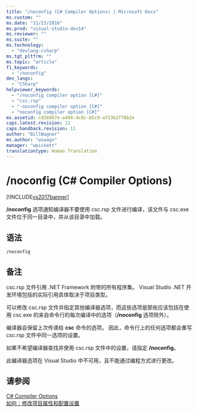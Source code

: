 ```yaml
---
title: "/noconfig (C# Compiler Options) | Microsoft Docs"
ms.custom: ""
ms.date: "11/23/2016"
ms.prod: "visual-studio-dev14"
ms.reviewer: ""
ms.suite: ""
ms.technology: 
  - "devlang-csharp"
ms.tgt_pltfrm: ""
ms.topic: "article"
f1_keywords: 
  - "/noconfig"
dev_langs: 
  - "CSharp"
helpviewer_keywords: 
  - "/noconfig compiler option [C#]"
  - "csc.rsp"
  - "-noconfig compiler option [C#]"
  - "noconfig compiler option [C#]"
ms.assetid: cd26967e-e494-4c8c-b5c9-af13b2f78b2e
caps.latest.revision: 11
caps.handback.revision: 11
author: "BillWagner"
ms.author: "wiwagn"
manager: "wpickett"
translationtype: Human Translation
---
```

# /noconfig (C# Compiler Options)
[!INCLUDE[vs2017banner](../../../csharp/includes/vs2017banner.md)]

**\/noconfig** 选项通知编译器不要使用 csc.rsp 文件进行编译，该文件与 csc.exe 文件位于同一目录中，并从该目录中加载。  
  
## 语法  
  
```  
/noconfig  
```  
  
## 备注  
 csc.rsp 文件引用 .NET Framework 附带的所有程序集。  Visual Studio .NET 开发环境包括的实际引用具体取决于项目类型。  
  
 可以修改 csc.rsp 文件并指定其他编译器选项，而这些选项是那些应该包括在使用 csc.exe 的来自命令行的每次编译中的选项（**\/noconfig** 选项除外）。  
  
 编译器会保留上次传递给 **csc** 命令的选项。  因此，命令行上的任何选项都会重写 csc.rsp 文件中同一选项的设置。  
  
 如果不希望编译器查找并使用 csc.rsp 文件中的设置，请指定 **\/noconfig**。  
  
 此编译器选项在 Visual Studio 中不可用，且不能通过编程方式进行更改。  
  
## 请参阅  
 [C\# Compiler Options](../../../csharp/language-reference/compiler-options/index.md)   
 [如何：修改项目属性和配置设置](http://msdn.microsoft.com/zh-cn/e7184bc5-2f2b-4b4f-aa9a-3ecfcbc48b67)